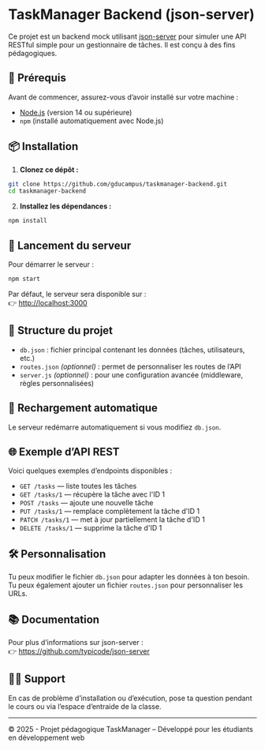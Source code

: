 # TaskManager Backend (json-server)

Ce projet est un backend mock utilisant [json-server](https://github.com/typicode/json-server) pour simuler une API RESTful simple pour un gestionnaire de tâches. Il est conçu à des fins pédagogiques.

## 🔧 Prérequis

Avant de commencer, assurez-vous d’avoir installé sur votre machine :

- [Node.js](https://nodejs.org/) (version 14 ou supérieure)
- `npm` (installé automatiquement avec Node.js)

## 📦 Installation

1. **Clonez ce dépôt :**

```bash
git clone https://github.com/gducampus/taskmanager-backend.git
cd taskmanager-backend
```

2. **Installez les dépendances :**

```bash
npm install
```

## 🚀 Lancement du serveur

Pour démarrer le serveur :

```bash
npm start
```

Par défaut, le serveur sera disponible sur :  
👉 [http://localhost:3000](http://localhost:3000)

## 📁 Structure du projet

- `db.json` : fichier principal contenant les données (tâches, utilisateurs, etc.)
- `routes.json` *(optionnel)* : permet de personnaliser les routes de l’API
- `server.js` *(optionnel)* : pour une configuration avancée (middleware, règles personnalisées)

## 🔄 Rechargement automatique

Le serveur redémarre automatiquement si vous modifiez `db.json`.

## 🌐 Exemple d’API REST

Voici quelques exemples d’endpoints disponibles :

- `GET /tasks` — liste toutes les tâches
- `GET /tasks/1` — récupère la tâche avec l'ID 1
- `POST /tasks` — ajoute une nouvelle tâche
- `PUT /tasks/1` — remplace complètement la tâche d'ID 1
- `PATCH /tasks/1` — met à jour partiellement la tâche d'ID 1
- `DELETE /tasks/1` — supprime la tâche d'ID 1

## 🛠 Personnalisation

Tu peux modifier le fichier `db.json` pour adapter les données à ton besoin.  
Tu peux également ajouter un fichier `routes.json` pour personnaliser les URLs.

## 📚 Documentation

Pour plus d’informations sur json-server :  
👉 https://github.com/typicode/json-server

## 🙋‍♂️ Support

En cas de problème d’installation ou d’exécution, pose ta question pendant le cours ou via l’espace d’entraide de la classe.

---

© 2025 - Projet pédagogique TaskManager – Développé pour les étudiants en développement web

